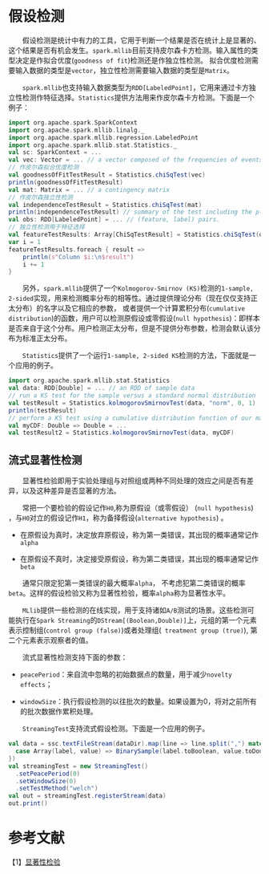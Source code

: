 # 假设检测

&emsp;&emsp;假设检测是统计中有力的工具，它用于判断一个结果是否在统计上是显著的、这个结果是否有机会发生。`spark.mllib`目前支持皮尔森卡方检测。输入属性的类型决定是作拟合优度(`goodness of fit`)检测还是作独立性检测。
拟合优度检测需要输入数据的类型是`vector`，独立性检测需要输入数据的类型是`Matrix`。

&emsp;&emsp;`spark.mllib`也支持输入数据类型为`RDD[LabeledPoint]`，它用来通过卡方独立性检测作特征选择。`Statistics`提供方法用来作皮尔森卡方检测。下面是一个例子：

```scala
import org.apache.spark.SparkContext
import org.apache.spark.mllib.linalg._
import org.apache.spark.mllib.regression.LabeledPoint
import org.apache.spark.mllib.stat.Statistics._
val sc: SparkContext = ...
val vec: Vector = ... // a vector composed of the frequencies of events
// 作皮尔森拟合优度检测 
val goodnessOfFitTestResult = Statistics.chiSqTest(vec)
println(goodnessOfFitTestResult) 
val mat: Matrix = ... // a contingency matrix
// 作皮尔森独立性检测
val independenceTestResult = Statistics.chiSqTest(mat) 
println(independenceTestResult) // summary of the test including the p-value, degrees of freedom...
val obs: RDD[LabeledPoint] = ... // (feature, label) pairs.
// 独立性检测用于特征选择
val featureTestResults: Array[ChiSqTestResult] = Statistics.chiSqTest(obs)
var i = 1
featureTestResults.foreach { result =>
    println(s"Column $i:\n$result")
    i += 1
}
```
&emsp;&emsp;另外，`spark.mllib`提供了一个`Kolmogorov-Smirnov (KS)`检测的`1-sample, 2-sided`实现，用来检测概率分布的相等性。通过提供理论分布（现在仅仅支持正太分布）的名字以及它相应的参数，
或者提供一个计算累积分布(`cumulative distribution`)的函数，用户可以检测原假设或零假设(`null hypothesis`)：即样本是否来自于这个分布。用户检测正太分布，但是不提供分布参数，检测会默认该分布为标准正太分布。

&emsp;&emsp;`Statistics`提供了一个运行`1-sample, 2-sided KS`检测的方法，下面就是一个应用的例子。

```scala
import org.apache.spark.mllib.stat.Statistics
val data: RDD[Double] = ... // an RDD of sample data
// run a KS test for the sample versus a standard normal distribution
val testResult = Statistics.kolmogorovSmirnovTest(data, "norm", 0, 1)
println(testResult) 
// perform a KS test using a cumulative distribution function of our making
val myCDF: Double => Double = ...
val testResult2 = Statistics.kolmogorovSmirnovTest(data, myCDF)
```

## 流式显著性检测

&emsp;&emsp;显著性检验即用于实验处理组与对照组或两种不同处理的效应之间是否有差异，以及这种差异是否显著的方法。

&emsp;&emsp;常把一个要检验的假设记作`H0`,称为原假设（或零假设） (`null hypothesis`) ，与`H0`对立的假设记作`H1`，称为备择假设(`alternative hypothesis`) 。

- 在原假设为真时，决定放弃原假设，称为第一类错误，其出现的概率通常记作`alpha`

- 在原假设不真时，决定接受原假设，称为第二类错误，其出现的概率通常记作`beta`

&emsp;&emsp;通常只限定犯第一类错误的最大概率`alpha`， 不考虑犯第二类错误的概率`beta`。这样的假设检验又称为显著性检验，概率`alpha`称为显著性水平。

&emsp;&emsp;`MLlib`提供一些检测的在线实现，用于支持诸如`A/B`测试的场景。这些检测可能执行在`Spark Streaming`的`DStream[(Boolean,Double)]`上，元组的第一个元素表示控制组(`control group (false)`)或者处理组(` treatment group (true)`),
第二个元素表示观察者的值。

&emsp;&emsp;流式显著性检测支持下面的参数：

- `peacePeriod`：来自流中忽略的初始数据点的数量，用于减少`novelty effects`；

- `windowSize`：执行假设检测的以往批次的数量。如果设置为0，将对之前所有的批次数据作累积处理。

&emsp;&emsp;`StreamingTest`支持流式假设检测。下面是一个应用的例子。

```scala
val data = ssc.textFileStream(dataDir).map(line => line.split(",") match {
  case Array(label, value) => BinarySample(label.toBoolean, value.toDouble)
})
val streamingTest = new StreamingTest()
  .setPeacePeriod(0)
  .setWindowSize(0)
  .setTestMethod("welch")
val out = streamingTest.registerStream(data)
out.print()
```

# 参考文献

【1】[显著性检验](http://wiki.mbalib.com/wiki/Significance_Testing)